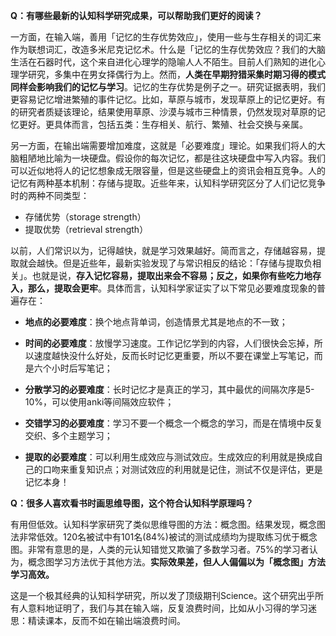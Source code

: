 **Q：有哪些最新的认知科学研究成果，可以帮助我们更好的阅读？**

一方面，在输入端，善用「记忆的生存优势效应」，使用一些与生存相关的词汇来作为联想词汇，改造多米尼克记忆术。什么是「记忆的生存优势效应？我们的大脑生活在石器时代，这个来自进化心理学的隐喻人人不陌生。目前人们熟知的进化心理学研究，多集中在男女择偶行为上。然而，**人类在早期狩猎采集时期习得的模式同样会影响我们的记忆与学习**。记忆的生存优势是例子之一。研究证据表明，我们更容易记忆增进繁殖的事件记忆。比如，草原与城市，发现草原上的记忆更好。有的研究者质疑该理论，结果使用草原、沙漠与城市三种情景，仍然发现对草原的记忆更好。更具体而言，包括五类：生存相关、航行、繁殖、社会交换与亲属。

另一方面，在输出端需要增加难度，这就是「必要难度」理论。如果我们将人的大脑粗陋地比喻为一块硬盘。假设你的每次记忆，都是往这块硬盘中写入内容。我们可以近似地将人的记忆想象成无限容量，但是这些硬盘上的资讯会相互竞争。人的记忆有两种基本机制：存储与提取。近些年来，认知科学研究区分了人们记忆竞争时的两种不同类型：

+ 存储优势（storage strength）
+ 提取优势（retrieval strength）

以前，人们常识以为，记得越快，就是学习效果越好。简而言之，存储越容易，提取就会越快。但是近些年，最新实验发现了与常识相反的结论：「存储与提取负相关」。也就是说，**存入记忆容易，提取出来会不容易；反之，如果你有些吃力地存入，那么，提取会更牢**。具体而言，认知科学家证实了以下常见必要难度现象的普遍存在：

+ **地点的必要难度**：换个地点背单词，创造情景尤其是地点的不一致；

+ **时间的必要难度**：放慢学习速度。工作记忆学到的内容，人们很快会忘掉，所以速度越快没什么好处，反而长时记忆更重要，所以不要在课堂上写笔记，而是六个小时后写笔记；

+ **分散学习的必要难度**：长时记忆才是真正的学习，其中最优的间隔次序是5-10%，可以使用anki等间隔效应软件；

+ **交错学习的必要难度**：学习不要一个概念一个概念的学习，而是在情境中反复交织、多个主题学习；

+ **提取的必要难度**：可以利用生成效应与测试效应。生成效应的利用就是换成自己的口吻来重复知识点；对测试效应的利用就是记住，测试不仅是评估，更是记忆本身！


**Q：很多人喜欢看书时画思维导图，这个符合认知科学原理吗？**

有用但低效。认知科学家研究了类似思维导图的方法：概念图。结果发现，概念图法非常低效。120名被试中有101名(84%)被试的测试成绩均为提取练习优于概念图。非常有意思的是，人类的元认知错觉又欺骗了多数学习者。75%的学习者认为，概念图学习方法优于其他方法。**实际效果差，但人人偏偏以为「概念图」方法学习高效。**

这是一个极其经典的认知科学研究，所以发了顶级期刊Science。这个研究出乎所有人意料地证明了，我们与其在输入端，反复浪费时间，比如从小习得的学习迷思：精读课本，反而不如在输出端浪费时间。
